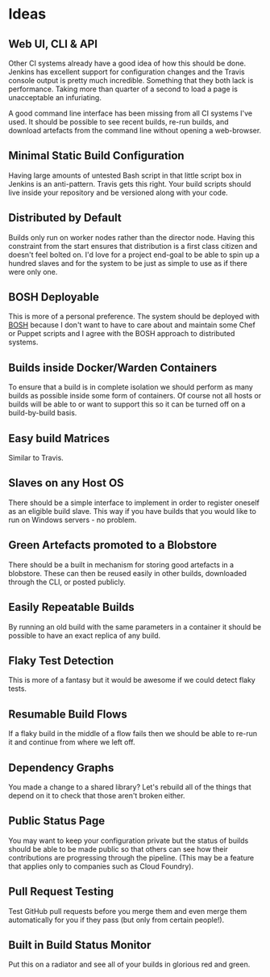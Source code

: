 # Ideas

## Web UI, CLI & API

Other CI systems already have a good idea of how this should be done. Jenkins
has excellent support for configuration changes and the Travis console output is
pretty much incredible. Something that they both lack is performance. Taking
more than quarter of a second to load a page is unacceptable an infuriating.

A good command line interface has been missing from all CI systems I've used. It
should be possible to see recent builds, re-run builds, and download artefacts
from the command line without opening a web-browser.

## Minimal Static Build Configuration

Having large amounts of untested Bash script in that little script box in
Jenkins is an anti-pattern. Travis gets this right. Your build scripts should
live inside your repository and be versioned along with your code.

## Distributed by Default

Builds only run on worker nodes rather than the director node. Having this
constraint from the start ensures that distribution is a first class citizen and
doesn't feel bolted on. I'd love for a project end-goal to be able to spin up a
hundred slaves and for the system to be just as simple to use as if there were
only one.

## BOSH Deployable

This is more of a personal preference. The system should be deployed with
[BOSH][1] because I don't want to have to care about and maintain some Chef or
Puppet scripts and I agree with the BOSH approach to distributed systems.

[1]: https://github.com/cloudfoundry/bosh

## Builds inside Docker/Warden Containers

To ensure that a build is in complete isolation we should perform as many
builds as possible inside some form of containers. Of course not all hosts or
builds will be able to or want to support this so it can be turned off on a
build-by-build basis.

## Easy build Matrices

Similar to Travis.

## Slaves on any Host OS

There should be a simple interface to implement in order to register oneself as
an eligible build slave. This way if you have builds that you would like to run
on Windows servers - no problem.

## Green Artefacts promoted to a Blobstore

There should be a built in mechanism for storing good artefacts in a blobstore.
These can then be reused easily in other builds, downloaded through the CLI, or
posted publicly.

## Easily Repeatable Builds

By running an old build with the same parameters in a container it should be
possible to have an exact replica of any build.

## Flaky Test Detection

This is more of a fantasy but it would be awesome if we could detect flaky
tests.

## Resumable Build Flows

If a flaky build in the middle of a flow fails then we should be able to re-run
it and continue from where we left off.

## Dependency Graphs

You made a change to a shared library? Let's rebuild all of the things that
depend on it to check that those aren't broken either.

## Public Status Page

You may want to keep your configuration private but the status of builds should
be able to be made public so that others can see how their contributions are
progressing through the pipeline. (This may be a feature that applies only to
companies such as Cloud Foundry).

## Pull Request Testing

Test GitHub pull requests before you merge them and even merge them
automatically for you if they pass (but only from certain people!).

## Built in Build Status Monitor

Put this on a radiator and see all of your builds in glorious red and green.
